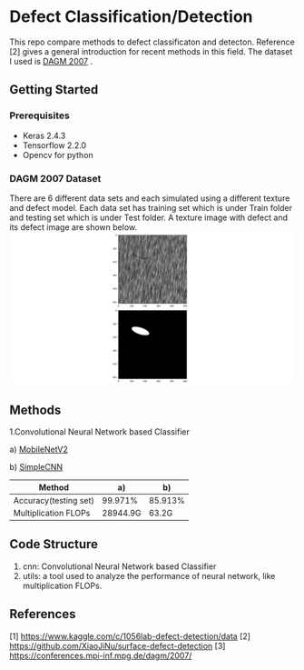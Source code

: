 # Defect Classification/Detection
This repo compare methods to defect classificaton and detecton. Reference [2] gives a general introduction for recent methods in this field. The dataset I used is [DAGM 2007](https://conferences.mpi-inf.mpg.de/dagm/2007/prizes.html) . 


## Getting Started

### Prerequisites
* Keras 2.4.3
* Tensorflow 2.2.0
* Opencv for python

### DAGM 2007 Dataset
There are 6 different data sets and each simulated using a different texture and defect model. Each data set has training set which is under Train folder and testing set which is under Test folder. A texture image with defect and its defect image are shown below.
![](defect_mask.png) 

## Methods
1.Convolutional Neural Network based Classifier

a) [MobileNetV2](https://github.com/cvipdnn/defect_detection/tree/master/cnn/mobilenetv2)

b) [SimpleCNN](https://github.com/cvipdnn/defect_detection/tree/master/cnn/simplecnn) 


Method | a) | b) 
--- | --- | ---
Accuracy(testing set) | 99.971% | 85.913%
Multiplication FLOPs | 28944.9G | 63.2G

## Code Structure
1. cnn: Convolutional Neural Network based Classifier
2. utils: a tool used to analyze the performance of neural network, like multiplication FLOPs. 



## References
[1] https://www.kaggle.com/c/1056lab-defect-detection/data
[2] https://github.com/XiaoJiNu/surface-defect-detection
[3] https://conferences.mpi-inf.mpg.de/dagm/2007/

